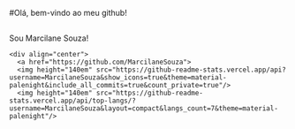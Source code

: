 
#Olá, bem-vindo ao meu github!
##
Sou Marcilane Souza!
    
    <div align="center">
      <a href="https://github.com/MarcilaneSouza">
      <img height="140em" src="https://github-readme-stats.vercel.app/api?username=MarcilaneSouza&show_icons=true&theme=material-palenight&include_all_commits=true&count_private=true"/>
      <img height="140em" src="https://github-readme-stats.vercel.app/api/top-langs/?username=MarcilaneSouza&layout=compact&langs_count=7&theme=material-palenight"/>
    
